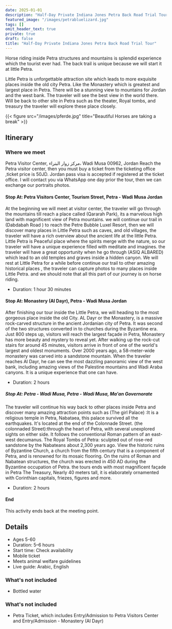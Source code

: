 ```yaml
---
date: 2025-01-01
description: "Half-Day Private Indiana Jones Petra Back Road Trial Tour"
featured_image: "/images/petrabluelizard.jpg"
tags: []
omit_header_text: true
private: true
draft: false
title: "Half-Day Private Indiana Jones Petra Back Road Trial Tour"
---
```






Horse riding inside Petra structures and mountains is splendid experience which the tourist ever had. The back trail is unique because we will start it at little Petra.


Little Petra is unforgettable attraction site which leads to more exquisite places inside the old city Petra. Like the Monastery which is greatest and largest place in Petra. There will be a stunning view to mountains for Jordan and the west bank. The traveler will see the best view in the world there. Will be back to other site in Petra such as the theater, Royal tombs, and treasury the traveler will explore these place closely. 

{{< figure src="/images/pferde.jpg" title="Beautiful Horses are taking a break" >}}


## Itinerary

### Where we meet


Petra Visitor Center, مركز زوار البتراء، Wadi Musa 00962, Jordan
Reach the Petra visitor center, then you must buy a ticket from the ticketing office ,ticket price is 50JD. Jordan pass visa is accepted if registered at the ticket office. I will contact you via WhatsApp one day prior the tour, then we can exchange our portraits photos.


#### Stop At: Petra Visitors Center, Tourism Street, Petra - Wadi Musa Jordan

At the beginning we will meet at visitor center, the traveler will go through the mountains till reach a place called (Qararah Park), its a marvelous high land with magnificent view of Petra mountains. we will continue our trail in (Dabdabah Road ) to reach the Petre Bubble Luxel Resort, then we will discover many places in Little Petra such as caves, and old villages, the traveler will have a rich overview about the ancient life at the little Petra. Little Petra is Peaceful place where the spirits merge with the nature, so our traveler will have a unique experience filled with meditate and imagines. the traveler will have a great opportunity when he go through (ASIQ ALBARED) which lead to an old temples and graves inside a hidden canyon. We will rest at Little Petra for a while before continue our trail to other amazing historical places , the traveler can capture photos to many places inside Little Petra. and we should note that all this part of our journey is on horse riding. 

- Duration: 1 hour 30 minutes

#### Stop At: Monastery (Al Dayr), Petra - Wadi Musa Jordan

After finishing our tour inside the Little Petra, we will heading to the most gorgeous place inside the old City. AL Dayr or the Monastery, is a massive rock-carved structure in the ancient Jordanian city of Petra. It was second of the two structures converted in to churches during the Byzantine era. Just 800 steps up, visitors will reach the largest façade in Petra, Monastery has more beauty and mystery to reveal yet. After walking up the rock-cut stairs for around 45 minutes, visitors arrive in front of one of the world's largest and oldest monuments.
Over 2000 years ago, a 58-meter-wide monastery was carved into a sandstone mountain.
When the traveler reaches Al Dayr, he can see the most dazzling panoramic view of the west bank, including amazing views of the Palestine mountains and Wadi Araba canyons. It is a unique experience that one can have. 

- Duration: 2 hours

##### Stop At: Petra - Wadi Musa, Petra - Wadi Musa, Ma'an Governorate

The traveler will continue his way back to other places inside Petra and discover many amazing attraction points such as (The girl Palace) :It is a religious temple in Petra, Nabataea, this palace survived all the earthquakes. It's located at the end of the Colonnade Street.
(the colonnaded Street):through the heart of Petra, with several unexplored sights on either side. It follows the conventional Roman pattern of an east-west decumanus. 
The Royal Tombs of Petra: sculpted out of rose-red sandstone by the Nabateans about 2,300 years ago.
View the historic ruins of Byzantine Church, a church from the fifth century that is a component of Petra, and is renowned for its mosaic flooring. On the ruins of Roman and Nabatean structures, the church was erected in 450 AD during the Byzantine occupation of Petra. 
the tours ends with most magnificent façade in Petra The Treasury, Nearly 40 meters tall, it is elaborately ornamented with Corinthian capitals, friezes, figures and more. 

- Duration: 2 hours
 
#### End

This activity ends back at the meeting point.

## Details 

- Ages 5-60
- Duration: 5–6 hours
- Start time: Check availability
- Mobile ticket
- Meets animal welfare guidelines
- Live guide: Arabic, English

### What's not included

- Bottled water

### What's not included

- Petra Ticket, which includes
 Entry/Admission to Petra Visitors Center and Entry/Admission - Monastery (Al Dayr)